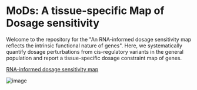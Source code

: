 # MoDs: A tissue-specific Map of Dosage sensitivity 

Welcome to the repository for the "An RNA-informed dosage sensitivity map reflects the intrinsic functional nature of genes". Here, we systematically quantify dosage perturbations from cis-regulatory variants in the general population and report a tissue-specific dosage constraint map of genes.

<a href="https://spbb.shinyapps.io/genesearch-test/" title="tissue-specific dosage constraint score">RNA-informed dosage sensitivity map</a>

![image](https://github.com/xlilab/MoDs/assets/7442902/416272a4-72c3-4624-b09b-2662f34baa76)




